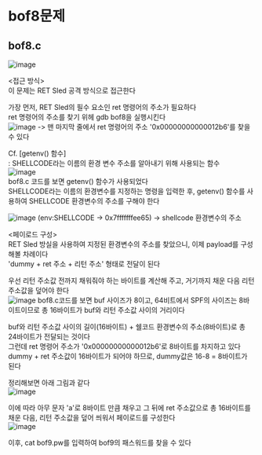 bof8문제
=======
bof8.c
------
![image](https://user-images.githubusercontent.com/61008728/125883211-85c93942-a8b9-431d-aaf1-8d1024548452.png)     

<접근 방식>   
이 문제는 RET Sled 공격 방식으로 접근한다     

가장 먼저, RET Sled의 필수 요소인 ret 명령어의 주소가 필요하다   
ret 명령어의 주소를 찾기 위헤 gdb bof8을 실행시킨다   
![image](https://user-images.githubusercontent.com/61008728/125891753-64870c77-999b-4691-8eac-69755008c895.png)
-> 맨 마지막 줄에서 ret 명령어의 주소 '0x00000000000012b6'를 찾을 수 있다   

Cf. [getenv() 함수]   
: SHELLCODE라는 이름의 환경 변수 주소를 알아내기 위해 사용되는 함수   
![image](https://user-images.githubusercontent.com/61008728/125883746-88714cd1-1ad8-41f0-adf9-dc2f08ef32fe.png)   
bof8.c 코드를 보면 getenv() 함수가 사용되었다   
SHELLCODE라는 이름의 환경변수를 지정하는 명령을 입력한 후, getenv() 함수를 사용하여 SHELLCODE 환경변수의 주소를 구해야 한다   
   
![image](https://user-images.githubusercontent.com/61008728/125892185-61f97881-2733-4534-a4a3-6019bb960047.png)
(env:SHELLCODE -> 0x7fffffffee65) -> shellcode 환경변수의 주소   

<페이로드 구성>   
RET Sled 방실을 사용하여 지정된 환경변수의 주소를 찾았으니, 이제 payload를 구성해볼 차례이다   
'dummy + ret 주소 + 리턴 주소' 형태로 전달이 된다   

우선 리턴 주소값 전까지 채워줘야 하는 바이트를 계산해 주고, 거기까지 채운 다음 리턴 주소값을 덮어야 한다   
![image](https://user-images.githubusercontent.com/61008728/125893342-0956dba6-5c06-4499-8c4c-765da0306fec.png)
bof8.c코드를 보면 buf 사이즈가 8이고, 64비트에서 SPF의 사이즈는 8바이트이므로 총 16바이트가 buf와 리턴 주소값 사이의 거리이다   

buf와 리턴 주소값 사이의 길이(16바이트) + 쉘코드 환경변수의 주소(8바이트)로 총 24바이트가 전달되는 것이다   
그런데 ret 명령어 주소가 '0x00000000000012b6'로 8바이트를 차지하고 있다   
dummy + ret 주소값이 16바이트가 되어야 하므로, dummy값은 16-8 = 8바이트가 된다   

정리해보면 아래 그림과 같다   
![image](https://user-images.githubusercontent.com/61008728/125894373-7172a96d-2656-4cb3-a9f1-76b3479bd486.png)   

이에 따라 아무 문자 'a'로 8바이트 만큼 채우고 그 뒤에 ret 주소값으로 총 16바이트를 채운 다음, 리턴 주소값을 덮어 씌워서 페이로드를 구성한다   
![image](https://user-images.githubusercontent.com/61008728/125894579-7d16a768-6f75-46b7-ae5e-6673dee30e0f.png)

이후, cat bof9.pw를 입력하여 bof9의 패스워드를 찾을 수 있다 
